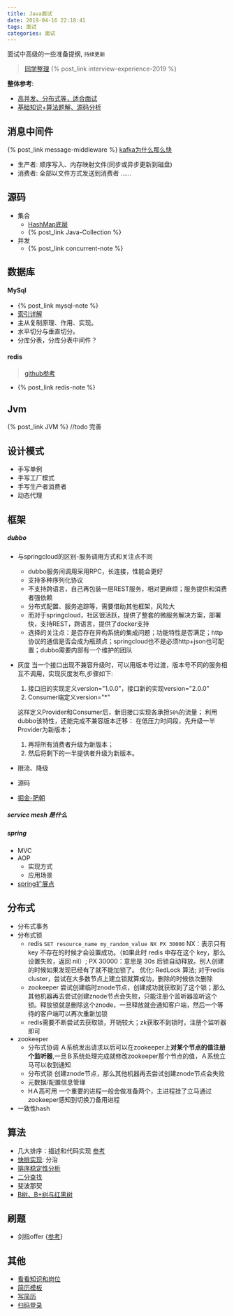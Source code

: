 ```yaml
---
title: Java面试
date: 2019-04-16 22:18:41
tags: 面试
categories: 面试
---
```

面试中高级的一些准备提纲, `持续更新`
<!--more-->
> [同学整理](http://nivelle.me/javaInterview/)
> {% post_link interview-experience-2019   %}

**整体参考**:
- [高并发、分布式等，适合面试](https://github.com/doocs/advanced-java)
- [基础知识+算法题解、源码分析](https://github.com/Snailclimb/JavaGuide)

## 消息中间件 
{% post_link message-middleware %}
[kafka为什么那么快](https://www.cnblogs.com/duanxz/p/4705164.html)
- 生产者: 顺序写入、内存映射文件(同步或异步更新到磁盘)
- 消费者: 全部以文件方式发送到消费者
……

## 源码
- 集合
  - [HashMap底层](https://github.com/Snailclimb/JavaGuide/blob/master/docs/java/collection/HashMap.md)
  - {% post_link Java-Collection %}
- 并发
  - {% post_link concurrent-note %}

## 数据库
#### MySql
- {% post_link mysql-note %}
- [索引详解](http://shanks.leanote.com/post/Mysql%E7%B4%A2%E5%BC%95)
- 主从复制原理、作用、实现。
- 水平切分与垂直切分。
- 分库分表，分库分表中间件？

#### redis

> [github参考](https://github.com/doocs/advanced-java)
- {% post_link redis-note %}

## Jvm
{% post_link JVM %} //todo 完善

## 设计模式
- 手写单例
- 手写工厂模式
- 手写生产者消费者
- 动态代理

## 框架
##### dubbo
- 与springcloud的区别-服务调用方式和关注点不同
  - dubbo服务间调用采用RPC，长连接，性能会更好
  - 支持多种序列化协议
  - 不支持跨语言，自己再包装一层REST服务，相对更麻烦；服务提供和消费者强依赖
  - 分布式配置、服务追踪等，需要借助其他框架，风险大
  - 而对于springcloud，社区很活跃，提供了整套的微服务解决方案，部署快，支持REST，跨语言，提供了docker支持
  - 选择的关注点：是否存在异构系统的集成问题；功能特性是否满足；http协议的通信是否会成为瓶颈点；springcloud也不是必须http+json也可配置；dubbo需要内部有一个维护的团队
- 灰度
  当一个接口出现不兼容升级时，可以用版本号过渡，版本号不同的服务相互不调用，实现灰度发布,步骤如下:
  1. 接口旧的实现定义version="1.0.0"，接口新的实现version="2.0.0"
  2. Consumer端定义version="*"
  
  这样定义Provider和Consumer后，新旧接口实现各承担`50%`的流量；
利用dubbo该特性，还能完成不兼容版本迁移：
  在低压力时间段，先升级一半Provider为新版本；
  1. 再将所有消费者升级为新版本；
  2. 然后将剩下的一半提供者升级为新版本。
- 限流、降级
- 源码
- [掘金-肥朝](https://juejin.im/search?query=%E8%82%A5%E6%9C%9D&type=all)

##### service mesh 是什么

##### spring
- MVC
- AOP
  - 实现方式
  - 应用场景
- [spring扩展点](https://blog.csdn.net/qq_38182963/article/details/78795058)

## 分布式
- 分布式事务
- 分布式锁
  - redis
  `SET resource_name my_random_value NX PX 30000`
  NX：表示只有 key 不存在的时候才会设置成功。（如果此时 redis 中存在这个 key，那么设置失败，返回 nil）;
  PX 30000：意思是 30s 后锁自动释放。别人创建的时候如果发现已经有了就不能加锁了。
  优化: RedLock 算法; 对于redis cluster，尝试在大多数节点上建立锁就算成功，删除的时候依次删除
  - zookeeper
  尝试创建临时znode节点，创建成功就获取到了这个锁；那么其他机器再去尝试创建znode节点会失败，只能注册个监听器监听这个锁。释放锁就是删除这个znode，一旦释放就会通知客户端，然后一个等待的客户端可以再次重新加锁
  - redis需要不断尝试去获取锁，开销较大；zk获取不到锁时，注册个监听器即可
- zookeeper
  - 分布式协调
    Ａ系统发出请求以后可以在zookeeper上**对某个节点的值注册个监听器**,一旦Ｂ系统处理完成就修改zookeeper那个节点的值，Ａ系统立马可以收到通知
  - 分布式锁
  创建znode节点，那么其他机器再去尝试创建znode节点会失败
  - 元数据/配置信息管理
  - HＡ高可用
  一个重要的进程一般会做准备两个，主进程挂了立马通过zookeeper感知到切换刀备用进程
- 一致性hash

## 算法
- 几大排序：描述和代码实现 [参考](https://github.com/ZhongFuCheng3y/3y/blob/master/src/sort.md)
- [快排实现](https://juejin.im/post/5b55660ee51d4519202e2003): 分治
- [排序稳定性分析](https://www.jianshu.com/p/9e855ba2b079)
- [二分查找](https://juejin.im/post/5b15ff73e51d4506b113d956)
- 斐波那契
- [B树、B+树与红黑树](https://www.jianshu.com/p/86a1fd2d7406)
  
## 刷题
- 剑指offer {[参考](https://github.com/CyC2018/CS-Notes)}

## 其他
- [看看知识和岗位](https://github.com/CyC2018/)
- [简历模板](https://github.com/CyC2018/Markdown-Resume)
- [写简历](https://github.com/CyC2018/Backend-Interview-Guide/blob/master/doc/%E5%86%99%E5%A5%BD%E6%8A%80%E6%9C%AF%E7%AE%80%E5%8E%86.md)
- [扫码登录](https://github.com/CyC2018/Backend-Interview-Guide/blob/master/doc/%E6%89%AB%E4%BA%8C%E7%BB%B4%E7%A0%81%E7%99%BB%E5%BD%95%E8%BF%87%E7%A8%8B.md)